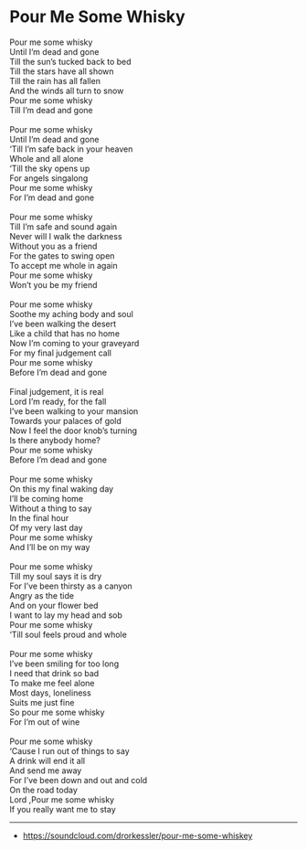 # Pour Me Some Whisky

Pour me some whisky\
Until I’m dead and gone\
Till the sun’s tucked back to bed\
Till the stars have all shown\
Till the rain has all fallen\
And the winds all turn to snow\
Pour me some whisky\
Till I’m dead and gone\
\
Pour me some whisky\
Until I’m dead and gone\
‘Till I’m safe back in your heaven\
Whole and all alone\
‘Till the sky opens up\
For angels singalong\
Pour me some whisky\
For I’m dead and gone\
\
Pour me some whisky\
Till I’m safe and sound again\
Never will I walk the darkness \
Without you as a friend\
For the gates to swing open\
To accept me whole in again\
Pour me some whisky\
Won’t you be my friend\
\
Pour me some whisky\
Soothe my aching body and soul\
I’ve been walking the desert\
Like a child that has no home\
Now I’m coming to your graveyard\
For my final judgement call\
Pour me some whisky\
Before I’m dead and gone\
\
Final judgement, it is real\
Lord I’m ready, for the fall\
I’ve been walking to your mansion\
Towards your palaces of gold\
Now I feel the door knob’s turning\
Is there anybody home?\
Pour me some whisky\
Before I’m dead and gone\
\
Pour me some whisky\
On this my final waking day\
I’ll be coming home\
Without a thing to say\
In the final hour\
Of my very last day\
Pour me some whisky\
And I’ll be on my way\
\
Pour me some whisky\
Till my soul says it is dry\
For I’ve been thirsty as a canyon\
Angry as the tide\
And on your flower bed\
I want to lay my head and sob\
Pour me some whisky\
‘Till soul feels proud and whole\
\
Pour me some whisky\
I’ve been smiling for too long\
I need that drink so bad\
To make me feel alone\
Most days, loneliness \
Suits me just fine\
So pour me some whisky\
For I’m out of wine\
\
Pour me some whisky\
‘Cause I run out of things to say\
A drink will end it all\
And send me away\
For I’ve been down and out and cold\
On the road today\
Lord ,Pour me some whisky\
If you really want me to stay

---
- https://soundcloud.com/drorkessler/pour-me-some-whiskey
